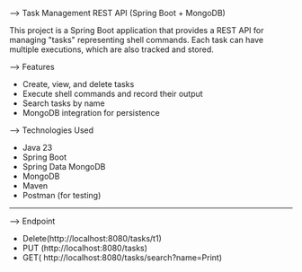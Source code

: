 --> Task Management REST API (Spring Boot + MongoDB)

This project is a Spring Boot application that provides a REST API for managing "tasks" representing shell commands. Each task can have multiple executions, which are also tracked and stored.

--> Features

- Create, view, and delete tasks
- Execute shell commands and record their output
- Search tasks by name
- MongoDB integration for persistence



--> Technologies Used

- Java 23
- Spring Boot
- Spring Data MongoDB
- MongoDB
- Maven
- Postman (for testing)

---

--> Endpoint

- Delete(http://localhost:8080/tasks/t1)
-  PUT (http://localhost:8080/tasks)
-  GET( http://localhost:8080/tasks/search?name=Print)
